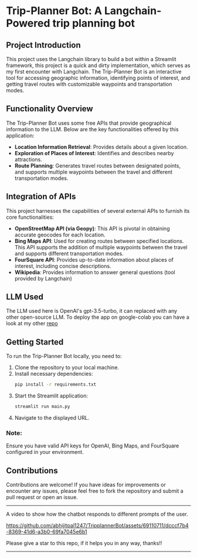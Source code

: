# Trip-Planner Bot: A Langchain-Powered trip planning bot

## Project Introduction

This project uses the Langchain library to build a bot within a Streamlit framework, this project is a quick and dirty implementation, which serves as my first encounter with Langchain. 
The Trip-Planner Bot is an interactive tool for accessing geographic information, identifying points of interest, and getting travel routes with customizable waypoints and transportation modes.

## Functionality Overview

The Trip-Planner Bot uses some free APIs that provide geographical information to the LLM. Below are the key functionalities offered by this application:

- **Location Information Retrieval**: Provides details about a given location.
- **Exploration of Places of Interest**: Identifies and describes nearby attractions.
- **Route Planning**: Generates travel routes between designated points, and supports multiple waypoints between the travel and different transportation modes.

## Integration of APIs

This project harnesses the capabilities of several external APIs to furnish its core functionalities:

- **OpenStreetMap API (via Geopy)**: This API is pivotal in obtaining accurate geocodes for each location.
- **Bing Maps API**: Used for creating routes between specified locations. This API supports the addition of multiple waypoints between the travel and supports different transportation modes.
- **FourSquare API**: Provides up-to-date information about places of interest, including concise descriptions.
- **Wikipedia**: Provides information to answer general questions (tool provided by Langchain)

## LLM Used

The LLM used here is OpenAI's gpt-3.5-turbo, it can replaced with any other open-source LLM. 
To deploy the app on google-colab you can have a look at my other [repo](https://github.com/abhijitpal1247/image-mix-with-controlnet)

## Getting Started

To run the Trip-Planner Bot locally, you need to:

1. Clone the repository to your local machine.
2. Install necessary dependencies:
    ```bash
    pip install -r requirements.txt
    ```
3. Start the Streamlit application:
    ```bash
    streamlit run main.py
    ```
4. Navigate to the displayed URL.

### Note:

Ensure you have valid API keys for OpenAI, Bing Maps, and FourSquare configured in your environment.

## Contributions

Contributions are welcome! If you have ideas for improvements or encounter any issues, please feel free to fork the repository and submit a pull request or open an issue.

---

A video to show how the chatbot responds to different prompts of the user.

https://github.com/abhijitpal1247/TripplannerBot/assets/69110711/dcccf7b4-8369-41d6-a3b0-69fa7045e6b1


Please give a star to this repo, if it helps you in any way, thanks!!

---
